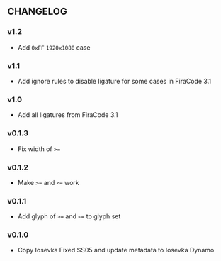 ## CHANGELOG

### v1.2

* Add `0xFF` `1920x1080` case

### v1.1

* Add ignore rules to disable ligature for some cases in FiraCode 3.1

### v1.0

* Add all ligatures from FiraCode 3.1

### v0.1.3

* Fix width of `>=`

### v0.1.2

* Make `>=` and `<=` work

### v0.1.1

* Add glyph of `>=` and `<=` to glyph set

### v0.1.0

* Copy Iosevka Fixed SS05 and update metadata to Iosevka Dynamo
